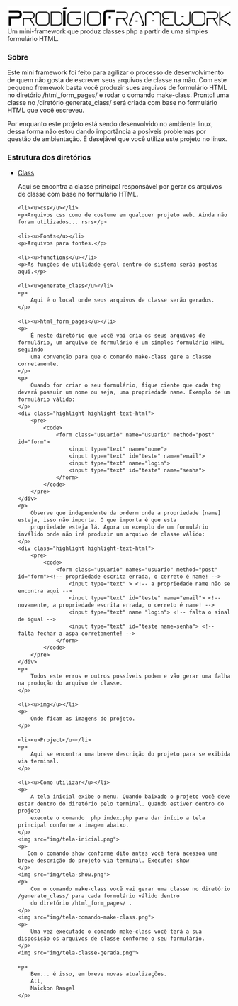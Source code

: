 <img src="img/logo.gif">
Um mini-framework que produz classes php a partir de uma simples formulário HTML.

<h3>Sobre</h3>
<p>
    Este mini framework foi feito para agilizar o processo de desenvolvimento de quem não gosta de escrever
    seus arquivos de classe na mão. Com este pequeno fremewok basta você produzir sues arquivos de
    formulário HTML no diretório /html_form_pages/ e rodar o comando make-class. Pronto! uma classe
    no /diretório generate_class/ será criada com base no formulário HTML que você escreveu.
</p>

<p>
    Por enquanto este projeto está sendo desenvolvido no ambiente linux, dessa forma não estou dando importância
    a posíveis problemas por questão de ambientação. É desejável que você utilize este projeto no linux.
</p>

<h3>Estrutura dos diretórios</h3>
<ul>
    <li><u>Class</u></li>
    <p>Aqui se encontra a classe principal responsável por gerar os arquivos de classe com base no formulário HTML.</p>

    <li><u>css</u></li>
    <p>Arquivos css como de costume em qualquer projeto web. Ainda não foram utilizados... rsrs</p>

    <li><u>Fonts</u></li>
    <p>Arquivos para fontes.</p>

    <li><u>functions</u></li>
    <p>As funções de utilidade geral dentro do sistema serão postas aqui.</p>

    <li><u>generate_class</u></li>
    <p>
        Aqui é o local onde seus arquivos de classe serão gerados.
    </p>

    <li><u>html_form_pages</u></li>
    <p>
        É neste diretório que vocẽ vai cria os seus arquivos de formulário, um arquivo de formulário é um simples formulário HTML seguindo
        uma convenção para que o comando make-class gere a classe corretamente.
    </p>
    <p>
        Quando for criar o seu formulário, fique ciente que cada tag deverá possuir um nome ou seja, uma propriedade name. Exemplo de um formulário válido:
    </p>
    <div class="highlight highlight-text-html">
        <pre>
            <code>
                <form class="usuario" name="usuario" method="post" id="form">
                    <input type="text" name="nome">
                    <input type="text" id="teste" name="email">
                    <input type="text" name="login">
                    <input type="text" id="teste" name="senha">
                </form>
            </code>
        </pre>
    </div>
    <p>
        Observe que independente da orderm onde a propriedade [name] esteja, isso não importa. O que importa é que esta
        propriedade esteja lá. Agora um exemplo de um formulário inválido onde não irá produzir um arquivo de classe válido:
    </p>
    <div class="highlight highlight-text-html">
        <pre>
            <code>
                <form class="usuario" names="usuario" method="post" id="form"><!-- propriedade escrita errada, o cerreto é name! -->
                    <input type="text" > <!-- a propriedade name não se encontra aqui -->
                    <input type="text" id="teste" mame="email"> <!-- novamente, a propriedade escrita errada, o cerreto é name! -->
                    <input type="text" name "login"> <!-- falta o sinal de igual -->
                    <input type="text" id="teste name=senha"> <!-- falta fechar a aspa corretamente! -->
                </form>
            </code>
        </pre>
    </div>
    <p>
        Todos este erros e outros possíveis podem e vão gerar uma falha na produção do arquivo de classe.
    </p>

    <li><u>img</u></li>
    <p>
        Onde ficam as imagens do projeto.
    </p>

    <li><u>Project</u></li>
    <p>
        Aqui se encontra uma breve descrição do projeto para se exibida via terminal.
    </p>

    <li><u>Como utilizar</u></li>
    <p>
        A tela inicial exibe o menu. Quando baixado o projeto você deve estar dentro do diretório pelo terminal. Quando estiver dentro do projeto
        execute o comando  php index.php para dar início a tela principal conforme a imagem abaixo.
    </p>
    <img src="img/tela-inicial.png">
    <p>
       Com o comando show conforme dito antes você terá acessoa uma breve descrição do projeto via terminal. Execute: show
    </p>
    <img src="img/tela-show.png">
    <p>
        Com o comando make-class vocẽ vai gerar uma classe no diretório /generate_class/ para cada formulário válido dentro
        do diretório /html_form_pages/ .
    </p>
    <img src="img/tela-comando-make-class.png">
    <p>
        Uma vez executado o comando make-class você terá a sua disposição os arquivos de classe conforme o seu formulário.
    </p>
    <img src="img/tela-classe-gerada.png">

    <p>
        Bem... é isso, em breve novas atualizações.
        Att,
        Maickon Rangel
    </p>
</ul>